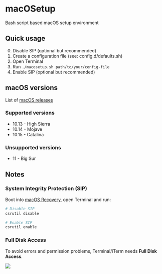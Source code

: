 # macOSetup

Bash script based macOS setup environment

## Quick usage

0. Disable SIP (optional but recommended)
1. Create a configuration file (see: config.d/defaults.sh)
2. Open Terminal
3. Run `./macosetup.sh path/to/your/config-file`
4. Enable SIP (optional but recommended)

## macOS versions

List of [macOS releases](https://en.wikipedia.org/wiki/MacOS_version_history#Releases)

### Supported versions

 * 10.13 - High Sierra
 * 10.14 - Mojave
 * 10.15 - Catalina

### Unsupported versions

 * 11 - Big Sur

## Notes

### System Integrity Protection (SIP)
Boot into [macOS Recovery](https://support.apple.com/en-us/HT201314),
open Terminal and run:
```sh
# Disable SIP
csrutil disable

# Enable SIP
csrutil enable
```

### Full Disk Access
To avoid errors and permission problems, Terminal/iTerm needs **Full Disk Access**.

![](https://lh3.googleusercontent.com/pw/ACtC-3dH1j3-ilWlQtEfdgzOH74NKIpEdHT4z3gSg28jm5wGFeX34uLsNX9vI8ON74Y6Pqdrp3sl7p_Lc0AeLXVmMRMiXZXJ9UbUYeNMSuFvWVG4MX-QRvc_8oJ_iXGzmGnGg48rvzxt9XoZ0MAhFhNx0jvbLg=w668-no)
